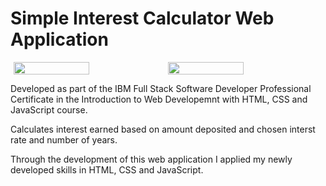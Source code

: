 # Simple Interest Calculator Web Application

<p style="display:flex; align-items:center; justify-content:center;">
  <img src="https://user-images.githubusercontent.com/112181040/193229945-9102d92e-4343-4a23-8fa9-8daa4be923d1.png" width=49%/>
  <img src="https://user-images.githubusercontent.com/112181040/193229373-02345b01-61dd-4c9a-9877-879aea998d31.png" width=49%/>
</p>
Developed as part of the IBM Full Stack Software Developer Professional Certificate in the Introduction to Web Developemnt with HTML, CSS and JavaScript course.

Calculates interest earned based on amount deposited and chosen interst rate and number of years. 

Through the development of this web application I applied my newly developed skills in HTML, CSS and JavaScript.
